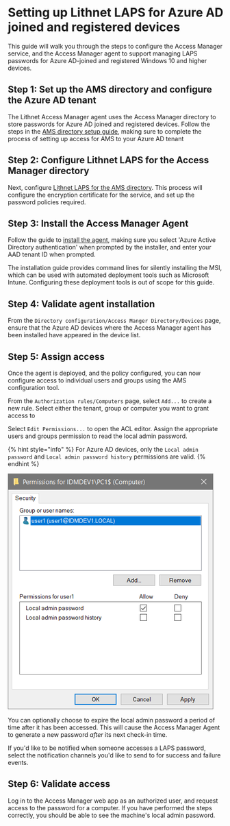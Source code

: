 # Setting up Lithnet LAPS for Azure AD joined and registered devices

This guide will walk you through the steps to configure the Access Manager service, and the Access Manager agent to support managing LAPS passwords for Azure AD-joined and registered Windows 10 and higher devices.

## Step 1: Set up the AMS directory and configure the Azure AD tenant

The Lithnet Access Manager agent uses the Access Manager directory to store passwords for Azure AD joined and registered devices. Follow the steps in the [AMS directory setup guide](setting-up-the-ams-directory.md), making sure to complete the process of setting up access for AMS to your Azure AD tenant

## Step 2: Configure Lithnet LAPS for the Access Manager directory

Next, configure [Lithnet LAPS for the AMS directory](configuring-lithnet-laps-for-the-ams-directory.md). This process will configure the encryption certificate for the service, and set up the password policies required.

## Step 3: Install the Access Manager Agent

Follow the guide to [install the agent](../../../installation/installing-the-access-manager-agent/installing-the-access-manager-agent-windows.md), making sure you select 'Azure Active Directory authentication' when prompted by the installer, and enter your AAD tenant ID when prompted.

The installation guide provides command lines for silently installing the MSI, which can be used with automated deployment tools such as Microsoft Intune. Configuring these deployment tools is out of scope for this guide.

## Step 4: Validate agent installation

From the `Directory configuration/Access Manger Directory/Devices` page, ensure that the Azure AD devices where the Access Manager agent has been installed have appeared in the device list.

## Step 5: Assign access

Once the agent is deployed, and the policy configured, you can now configure access to individual users and groups using the AMS configuration tool.

From the `Authorization rules/Computers` page, select `Add...` to create a new rule. Select either the tenant, group or computer you want to grant access to

Select `Edit Permissions...` to open the ACL editor. Assign the appropriate users and groups permission to read the local admin password.

{% hint style="info" %}
For Azure AD devices, only the `Local admin password` and `Local admin password history` permissions are valid.
{% endhint %}

![](../../../images/ui-page-authz-editsecurity-laps-only.png)

You can optionally choose to expire the local admin password a period of time after it has been accessed. This will cause the Access Manager Agent to generate a new password _after_ its next check-in time.

If you'd like to be notified when someone accesses a LAPS password, select the notification channels you'd like to send to for success and failure events.

## Step 6: Validate access

Log in to the Access Manager web app as an authorized user, and request access to the password for a computer. If you have performed the steps correctly, you should be able to see the machine's local admin password.
